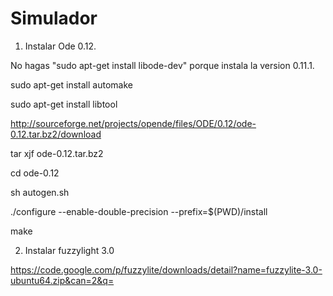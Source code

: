 Simulador
=========


1) Instalar Ode 0.12.

No hagas "sudo apt-get install libode-dev" porque instala la version 0.11.1.

sudo apt-get install automake

sudo apt-get install libtool

http://sourceforge.net/projects/opende/files/ODE/0.12/ode-0.12.tar.bz2/download

tar xjf ode-0.12.tar.bz2

cd ode-0.12

sh autogen.sh

./configure --enable-double-precision --prefix=$(PWD)/install

make

2) Instalar fuzzylight 3.0

https://code.google.com/p/fuzzylite/downloads/detail?name=fuzzylite-3.0-ubuntu64.zip&can=2&q=

